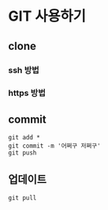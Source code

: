 # GIT 사용하기
## clone
### ssh 방법

### https 방법

## commit
```
git add *
git commit -m '어쩌구 저쩌구'
git push
```

## 업데이트
```
git pull
```
